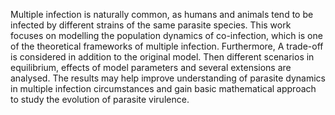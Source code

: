 Multiple infection is naturally common, as humans and animals tend to be infected by different strains of the same parasite species. This work focuses on modelling the population dynamics of co-infection, which is one of the theoretical frameworks of multiple infection. Furthermore, A trade-off is considered in addition to the original model. Then different scenarios in equilibrium, effects of model parameters and several extensions are analysed. The results may help improve understanding of parasite dynamics in multiple infection circumstances and gain basic mathematical approach to study the evolution of parasite virulence.
